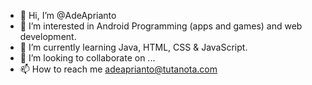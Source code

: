 - 👋 Hi, I’m @AdeAprianto
- 👀 I’m interested in Android Programming (apps and games) and web development.
- 🌱 I’m currently learning Java, HTML, CSS & JavaScript.
- 💞️ I’m looking to collaborate on ...
- 📫 How to reach me adeaprianto@tutanota.com

<!---
AdeAprianto/AdeAprianto is a ✨ special ✨ repository because its `README.md` (this file) appears on your GitHub profile.
You can click the Preview link to take a look at your changes.
--->
